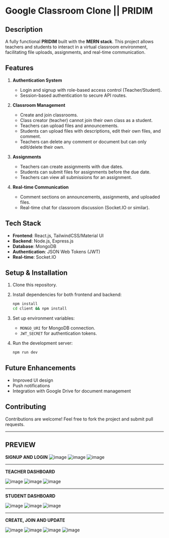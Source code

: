 
# **Google Classroom Clone || PRIDIM**

## **Description**
A fully functional **PRIDIM** built with the **MERN stack**. This project allows teachers and students to interact in a virtual classroom environment, facilitating file uploads, assignments, and real-time communication.

## **Features**
1. **Authentication System**  
   - Login and signup with role-based access control (Teacher/Student).
   - Session-based authentication to secure API routes.

2. **Classroom Management**  
   - Create and join classrooms.
   - Class creator (teacher) cannot join their own class as a student.
   - Teachers can upload files and announcements.
   - Students can upload files with descriptions, edit their own files, and comment.
   - Teachers can delete any comment or document but can only edit/delete their own.

3. **Assignments**  
   - Teachers can create assignments with due dates.
   - Students can submit files for assignments before the due date.
   - Teachers can view all submissions for an assignment.

4. **Real-time Communication**  
   - Comment sections on announcements, assignments, and uploaded files.
   - Real-time chat for classroom discussion (Socket.IO or similar).

## **Tech Stack**
- **Frontend**: React.js, TailwindCSS/Material UI
- **Backend**: Node.js, Express.js
- **Database**: MongoDB
- **Authentication**: JSON Web Tokens (JWT)
- **Real-time**: Socket.IO

## **Setup & Installation**
1. Clone this repository.
2. Install dependencies for both frontend and backend:
   ```bash
   npm install
   cd client && npm install
   ```
3. Set up environment variables:
   - `MONGO_URI` for MongoDB connection.
   - `JWT_SECRET` for authentication tokens.

4. Run the development server:
   ```bash
   npm run dev
   ```

## **Future Enhancements**
- Improved UI design
- Push notifications
- Integration with Google Drive for document management

## **Contributing**
Contributions are welcome! Feel free to fork the project and submit pull requests.

---

## **PREVIEW**


**SIGNUP AND LOGIN**
![image](https://github.com/user-attachments/assets/22e30df8-8cef-48a3-9320-584df15ea88e)
![image](https://github.com/user-attachments/assets/1c88abeb-29f6-4093-92c2-09891c799c2e)
![image](https://github.com/user-attachments/assets/912ccbf5-2349-468a-b0be-6cf7c304bd66)

---

**TEACHER DASHBOARD** 


![image](https://github.com/user-attachments/assets/c744c921-92dd-4497-8bbd-da1b82d83996)
![image](https://github.com/user-attachments/assets/1d5a66ed-b1cf-489d-91f3-ac1a0d0d094a)
![image](https://github.com/user-attachments/assets/98352687-ad78-45f1-a684-58a282df2665)

---
 
**STUDENT DASHBOARD**


![image](https://github.com/user-attachments/assets/37848f48-b983-4cbb-9e75-2afb875a5ade)
![image](https://github.com/user-attachments/assets/7754eac0-6119-40b7-80c4-c3be77a9b9db)
![image](https://github.com/user-attachments/assets/9be32ad0-849e-40b1-b401-cc8ead7f0db7)

---

**CREATE, JOIN AND UPDATE**


![image](https://github.com/user-attachments/assets/96d09f61-89d4-4afc-b574-84bcbf911495)
![image](https://github.com/user-attachments/assets/91193c8b-c6c6-4656-8b38-798c53f46798)
![image](https://github.com/user-attachments/assets/ce879bdb-e84b-4e5d-ac97-df28ff06d07f)
![image](https://github.com/user-attachments/assets/499046f0-0a18-4073-9ced-23a01ac2ce0e)









